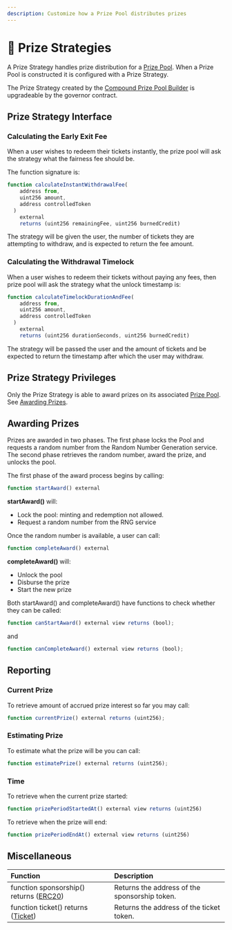 ```yaml
---
description: Customize how a Prize Pool distributes prizes
---
```


# 💸 Prize Strategies

A Prize Strategy handles prize distribution for a [Prize Pool](../prize-pool/).  When a Prize Pool is constructed it is configured with a Prize Strategy.  

The Prize Strategy created by the [Compound Prize Pool Builder](../builders/) is upgradeable by the governor contract. 

## Prize Strategy Interface

### Calculating the Early Exit Fee

When a user wishes to redeem their tickets instantly, the prize pool will ask the strategy what the fairness fee should be. 

The function signature is:

```javascript
function calculateInstantWithdrawalFee(
    address from,
    uint256 amount,
    address controlledToken
  )
    external
    returns (uint256 remainingFee, uint256 burnedCredit)
```

The strategy will be given the user, the number of tickets they are attempting to withdraw, and is expected to return the fee amount.

### Calculating the Withdrawal Timelock

When a user wishes to redeem their tickets without paying any fees, then prize pool will ask the strategy what the unlock timestamp is:

```javascript
function calculateTimelockDurationAndFee(
    address from,
    uint256 amount,
    address controlledToken
  )
    external
    returns (uint256 durationSeconds, uint256 burnedCredit)
```

The strategy will be passed the user and the amount of tickets and be expected to return the timestamp after which the user may withdraw.

## Prize Strategy Privileges

Only the Prize Strategy is able to award prizes on its associated [Prize Pool](../prize-pool/).   See [Awarding Prizes](../prize-pool/#awarding-prizes).

## Awarding Prizes

Prizes are awarded in two phases.  The first phase locks the Pool and requests a random number from the Random Number Generation service.  The second phase retrieves the random number, award the prize, and unlocks the pool.

The first phase of the award process begins by calling:

```javascript
function startAward() external
```

**startAward\(\)** will:

* Lock the pool: minting and redemption not allowed.
* Request a random number from the RNG service

Once the random number is available, a user can call:

```javascript
function completeAward() external
```

**completeAward\(\)** will:

* Unlock the pool
* Disburse the prize
* Start the new prize

Both startAward\(\) and completeAward\(\) have functions to check whether they can be called:

```javascript
function canStartAward() external view returns (bool);
```

and

```javascript
function canCompleteAward() external view returns (bool);
```

## Reporting

### Current Prize

To retrieve amount of accrued prize interest so far you may call:

```javascript
function currentPrize() external returns (uint256);
```

### Estimating Prize

To estimate what the prize will be you can call:

```javascript
function estimatePrize() external returns (uint256);
```

### Time

To retrieve when the current prize started:

```javascript
function prizePeriodStartedAt() external view returns (uint256)
```

To retrieve when the prize will end:

```javascript
function prizePeriodEndAt() external view returns (uint256)
```

## Miscellaneous

| Function | Description |
| :--- | :--- |
| function sponsorship\(\) returns \([ERC20](https://eips.ethereum.org/EIPS/eip-20)\) | Returns the address of the sponsorship token. |
| function ticket\(\) returns \([Ticket](../prize-pool/ticket.md)\) | Returns the address of the ticket token. |



